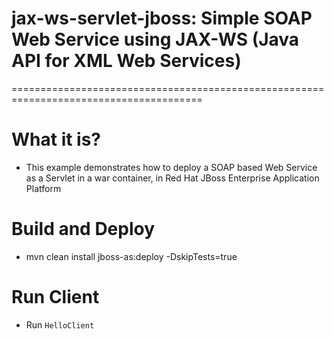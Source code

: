 # jax-ws-servlet-jboss: Simple SOAP Web Service using JAX-WS (Java API for XML Web Services)
=======================================================================================

# What it is?
* This example demonstrates how to deploy a SOAP based Web Service as a Servlet in a war container, in Red Hat JBoss Enterprise Application Platform

# Build and Deploy
* mvn clean install jboss-as:deploy -DskipTests=true

# Run Client
* Run `HelloClient`

